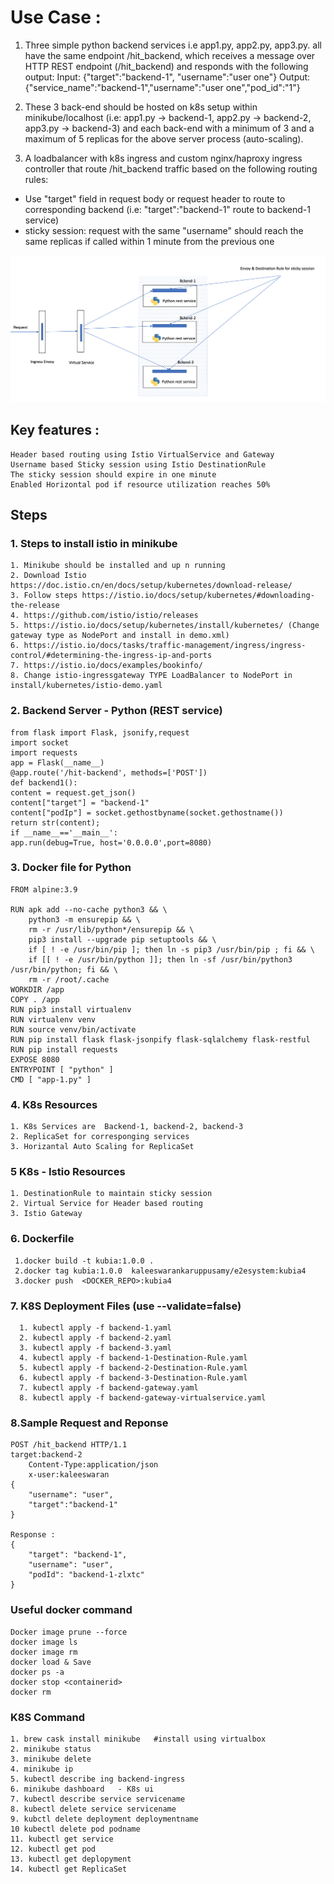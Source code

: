 # Use Case : 
1. Three simple python backend services i.e app1.py, app2.py, app3.py. all have the same endpoint /hit_backend, which receives a message over HTTP REST endpoint (/hit_backend) and responds with the following output:
Input: {"target":"backend-1", "username":"user one"}
Output: {"service_name":"backend-1","username":"user one","pod_id":"1"}
 
2. These 3 back-end should be hosted on k8s setup within minikube/localhost (i.e: app1.py -> backend-1, app2.py -> backend-2, app3.py -> backend-3) and each back-end with a minimum of 3 and a maximum of 5 replicas for the above server process (auto-scaling).
 
3. A loadbalancer with k8s ingress and custom nginx/haproxy ingress controller that route /hit_backend traffic based on the following routing rules:
- Use "target" field in request body or request header to route to corresponding backend (i.e: "target":"backend-1" route to backend-1 service)
- sticky session: request with the same "username" should reach the same replicas if called within 1 minute from the previous one

![Screenshot](K8s_Istio.png)

## Key features :
	Header based routing using Istio VirtualService and Gateway
	Username based Sticky session using Istio DestinationRule
	The sticky session should expire in one minute
	Enabled Horizontal pod if resource utilization reaches 50%
	
## Steps

### 1. Steps to install istio in minikube
	1. Minikube should be installed and up n running
	2. Download Istio https://doc.istio.cn/en/docs/setup/kubernetes/download-release/
	3. Follow steps https://istio.io/docs/setup/kubernetes/#downloading-the-release
	4. https://github.com/istio/istio/releases
	5. https://istio.io/docs/setup/kubernetes/install/kubernetes/ (Change gateway type as NodePort and install in demo.xml)
	6. https://istio.io/docs/tasks/traffic-management/ingress/ingress-control/#determining-the-ingress-ip-and-ports
	7. https://istio.io/docs/examples/bookinfo/
	8. Change istio-ingressgateway TYPE LoadBalancer to NodePort in install/kubernetes/istio-demo.yaml
	
	
### 2. Backend Server - Python (REST service)
	from flask import Flask, jsonify,request
	import socket
	import requests
	app = Flask(__name__)
	@app.route('/hit-backend', methods=['POST'])
	def backend1():
	content = request.get_json()
	content["target"] = "backend-1"
	content["podIp"] = socket.gethostbyname(socket.gethostname())
	return str(content);
	if __name__=='__main__':
	app.run(debug=True, host='0.0.0.0',port=8080)  
### 3. Docker file for Python 
	FROM alpine:3.9

	RUN apk add --no-cache python3 && \
	    python3 -m ensurepip && \
	    rm -r /usr/lib/python*/ensurepip && \
	    pip3 install --upgrade pip setuptools && \
	    if [ ! -e /usr/bin/pip ]; then ln -s pip3 /usr/bin/pip ; fi && \
	    if [[ ! -e /usr/bin/python ]]; then ln -sf /usr/bin/python3 /usr/bin/python; fi && \
	    rm -r /root/.cache
	WORKDIR /app
	COPY . /app
	RUN pip3 install virtualenv
	RUN virtualenv venv 
	RUN source venv/bin/activate
	RUN pip install flask flask-jsonpify flask-sqlalchemy flask-restful 
	RUN pip install requests
	EXPOSE 8080
	ENTRYPOINT [ "python" ]
	CMD [ "app-1.py" ]
	
### 4. K8s Resources
	1. K8s Services are  Backend-1, backend-2, backend-3
	2. ReplicaSet for corresponging services
	3. Horizantal Auto Scaling for ReplicaSet
	
### 5 K8s - Istio Resources
	1. DestinationRule to maintain sticky session
	2. Virtual Service for Header based routing
	3. Istio Gateway
### 6. Dockerfile
	 1.docker build -t kubia:1.0.0 .
	 2.docker tag kubia:1.0.0  kaleeswarankaruppusamy/e2esystem:kubia4
	 3.docker push  <DOCKER_REPO>:kubia4
### 7. K8S Deployment Files   (use --validate=false)
	  1. kubectl apply -f backend-1.yaml
	  2. kubectl apply -f backend-2.yaml
	  3. kubectl apply -f backend-3.yaml
	  4. kubectl apply -f backend-1-Destination-Rule.yaml
	  5. kubectl apply -f backend-2-Destination-Rule.yaml
	  6. kubectl apply -f backend-3-Destination-Rule.yaml
	  7. kubectl apply -f backend-gateway.yaml
	  8. kubectl apply -f backend-gateway-virtualservice.yaml
### 8.Sample Request and Reponse
	POST /hit_backend HTTP/1.1
	target:backend-2
        Content-Type:application/json
        x-user:kaleeswaran
	{
		"username": "user",
		"target":"backend-1"
	}

	Response : 
	{
	    "target": "backend-1",
	    "username": "user",
	    "podId": "backend-1-zlxtc"
	}
	
### Useful docker command
	Docker image prune --force
	docker image ls
	docker image rm
	docker load & Save
	docker ps -a 
	docker stop <containerid>
	docker rm 
### K8S Command
	1. brew cask install minikube   #install using virtualbox
	2. minikube status
	3. minikube delete
	4. minikube ip
	5. kubectl describe ing backend-ingress
	6. minikube dashboard   - K8s ui
	7. kubectl describe service servicename
	8. kubectl delete service servicename
	9. kubctl delete deployment deploymentname
	10 kubectl delete pod podname
	11. kubectl get service
	12. kubectl get pod
	13. kubectl get deplopyment
	14. kubectl get ReplicaSet
